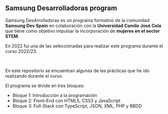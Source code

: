 <h2>Samsung Desarrolladoras program</h2>
<p>Samsung DesArrolladoras es un programa formativo de la comunidad <b>Samsung Dev Spain</b> en colaboración con la <b>Universidad Camilo José Cela</b> que tiene como objetivo impulsar la incorporación de <b>mujeres en el sector STEM</b>.</p>
<p>En 2022 fui una de las seleccionadas para realizar este programa durante el curso 2022/23.</p>
<br>
<p>En este repositorio se encuentran algunas de las prácticas que he ido realizando durante el curso.</p>
<p>El programa se divide en tres bloques:</p>
<ul>
  <li>Bloque 1: Introducción a la programación</li>
  <li>Bloque 2: Front-End con HTML5, CSS3 y JavaScript</li>
  <li>Bloque 3: Full-Stack con TypeScript, JSON, XML, PHP y BBDD</li>
</ul>
